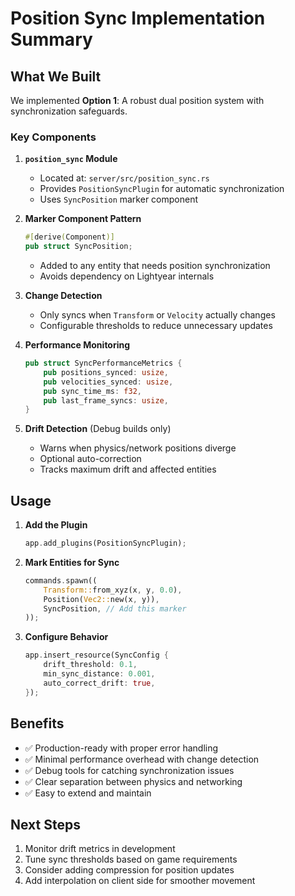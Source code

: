 # Position Sync Implementation Summary

## What We Built

We implemented **Option 1**: A robust dual position system with synchronization safeguards.

### Key Components

1. **`position_sync` Module**
   - Located at: `server/src/position_sync.rs`
   - Provides `PositionSyncPlugin` for automatic synchronization
   - Uses `SyncPosition` marker component

2. **Marker Component Pattern**
   ```rust
   #[derive(Component)]
   pub struct SyncPosition;
   ```
   - Added to any entity that needs position synchronization
   - Avoids dependency on Lightyear internals

3. **Change Detection**
   - Only syncs when `Transform` or `Velocity` actually changes
   - Configurable thresholds to reduce unnecessary updates

4. **Performance Monitoring**
   ```rust
   pub struct SyncPerformanceMetrics {
       pub positions_synced: usize,
       pub velocities_synced: usize,
       pub sync_time_ms: f32,
       pub last_frame_syncs: usize,
   }
   ```

5. **Drift Detection** (Debug builds only)
   - Warns when physics/network positions diverge
   - Optional auto-correction
   - Tracks maximum drift and affected entities

## Usage

1. **Add the Plugin**
   ```rust
   app.add_plugins(PositionSyncPlugin);
   ```

2. **Mark Entities for Sync**
   ```rust
   commands.spawn((
       Transform::from_xyz(x, y, 0.0),
       Position(Vec2::new(x, y)),
       SyncPosition, // Add this marker
   ));
   ```

3. **Configure Behavior**
   ```rust
   app.insert_resource(SyncConfig {
       drift_threshold: 0.1,
       min_sync_distance: 0.001,
       auto_correct_drift: true,
   });
   ```

## Benefits

- ✅ Production-ready with proper error handling
- ✅ Minimal performance overhead with change detection
- ✅ Debug tools for catching synchronization issues
- ✅ Clear separation between physics and networking
- ✅ Easy to extend and maintain

## Next Steps

1. Monitor drift metrics in development
2. Tune sync thresholds based on game requirements
3. Consider adding compression for position updates
4. Add interpolation on client side for smoother movement